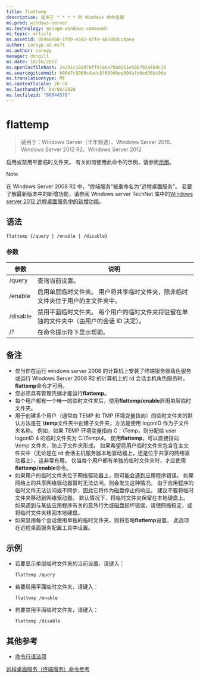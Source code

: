 ```yaml
---
title: flattemp
description: 适用于 * * * * 的 Windows 命令主题
ms.prod: windows-server
ms.technology: manage-windows-commands
ms.topic: article
ms.assetid: 059a0960-1fd9-4382-87fe-a85d5dccdaea
author: coreyp-at-msft
ms.author: coreyp
manager: dongill
ms.date: 10/16/2017
ms.openlocfilehash: 2a291c102d70ff9166a7bb0261e506792a49dc18
ms.sourcegitcommit: b00d7c8968c4adc8f699dbee694afe6ed36bc9de
ms.translationtype: MT
ms.contentlocale: zh-CN
ms.lasthandoff: 04/08/2020
ms.locfileid: "80844570"
---
```

# <a name="flattemp"></a>flattemp

>适用于：Windows Server（半年频道）、Windows Server 2016、Windows Server 2012 R2、Windows Server 2012

启用或禁用平面临时文件夹。
有关如何使用此命令的示例，请参阅[示例](#BKMK_examples)。

> [!NOTE]
> 在 Windows Server 2008 R2 中，“终端服务”被重命名为“远程桌面服务”。 若要了解最新版本中的新增功能，请参阅 Windows server TechNet 库中的[Windows server 2012 远程桌面服务中的新增功能](https://technet.microsoft.com/library/hh831527)。

## <a name="syntax"></a>语法
```
flattemp {/query | /enable | /disable}
```

### <a name="parameters"></a>参数
|参数|说明|
|-------|--------|
|/query|查询当前设置。|
|/enable|启用单层临时文件夹。 用户将共享临时文件夹，除非临时文件夹位于用户的主文件夹中。|
|/disable|禁用平面临时文件夹。 每个用户的临时文件夹将驻留在单独的文件夹中（由用户的会话 ID 决定）。|
|/?|在命令提示符下显示帮助。|

## <a name="remarks"></a>备注
-   仅当你在运行 windows server 2008 的计算机上安装了终端服务器角色服务或运行 Windows Server 2008 R2 的计算机上的 rd 会话主机角色服务时， **flattemp**命令才可用。
-   您必须具有管理凭据才能运行**flattemp**。
-   每个用户都有一个唯一的临时文件夹后，使用**flattemp/enable**启用单层临时文件夹。
-   用于创建多个用户（通常由 TEMP 和 TMP 环境变量指向）的临时文件夹的默认方法是在 **\temp**文件夹中创建子文件夹，方法是使用 logonID 作为子文件夹名称。 例如，如果 TEMP 环境变量指向 C：\Temp，则分配给 user logonID 4 的临时文件夹为 C:\Temp\4。 使用**flattemp**，可以直接指向 \temp 文件夹，防止子文件夹形成。 如果希望将用户临时文件夹包含在主文件夹中（无论是在 rd 会话主机服务器本地驱动器上，还是位于共享的网络驱动器上），这非常有用。 仅当每个用户都有单独的临时文件夹时，才应使用**flattemp/enable**命令。
-   如果用户的临时文件夹位于网络驱动器上，则可能会遇到应用程序错误。 如果网络上的共享网络驱动器暂时无法访问，则会发生这种情况。 由于应用程序的临时文件无法访问或不同步，因此它将作为磁盘停止的响应。 建议不要将临时文件夹移动到网络驱动器。 默认情况下，将临时文件夹保留在本地硬盘上。 如果遇到与某些应用程序有关的意外行为或磁盘损坏错误，请使网络稳定，或将临时文件夹移回本地硬盘。
-   如果禁用每个会话使用单独的临时文件夹，则将忽略**flattemp**设置。 此选项在远程桌面服务配置工具中设置。

## <a name="examples"></a><a name=BKMK_examples></a>示例
-   若要显示单层临时文件夹的当前设置，请键入：
    ```
    flattemp /query
    ```
-   若要启用平面临时文件夹，请键入：
    ```
    flattemp /enable
    ```
-   若要禁用平面临时文件夹，请键入：
    ```
    flattemp /disable
    ```

## <a name="additional-references"></a>其他参考
- [命令行语法项](command-line-syntax-key.md)

[远程桌面服务（终端服务）命令参考](remote-desktop-services-terminal-services-command-reference.md)

